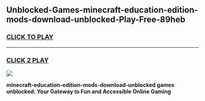 
## Unblocked-Games-minecraft-education-edition-mods-download-unblocked-Play-Free-89heb
<h3>
<a href="https://premium76.site?title=minecraft-education-edition-mods-download-unblocked&ref=10A">CLICK TO PLAY</a></h3>
<hr>

<h3>
<a href="https://premium76.site?title=minecraft-education-edition-mods-download-unblocked&ref=10A">CLICK 2 PLAY</a>
  
</h3>

<a href="https://premium76.site?title=minecraft-education-edition-mods-download-unblocked&ref=10A"><img src="https://clearcache.store/games.png"></a>


**minecraft-education-edition-mods-download-unblocked games unblocked: Your Gateway to Fun and Accessible Online Gaming**
